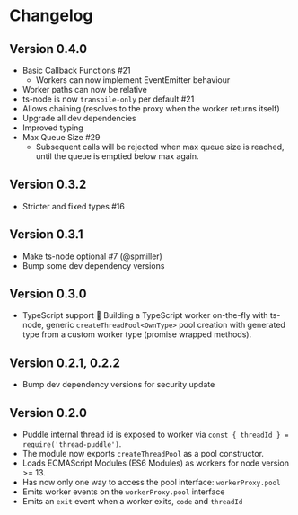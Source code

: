 # Changelog

## Version 0.4.0
  - Basic Callback Functions #21
    - Workers can now implement EventEmitter behaviour
  - Worker paths can now be relative
  - ts-node is now `transpile-only` per default #21
  - Allows chaining (resolves to the proxy when the worker returns itself)
  - Upgrade all dev dependencies
  - Improved typing
  - Max Queue Size #29
    - Subsequent calls will be rejected when max queue size is reached,
    until the queue is emptied below max again.

## Version 0.3.2
  - Stricter and fixed types #16

## Version 0.3.1
  - Make ts-node optional #7 (@spmiller)
  - Bump some dev dependency versions

## Version 0.3.0

- TypeScript support :tada:
  Building a TypeScript worker on-the-fly with ts-node,
  generic `createThreadPool<OwnType>` pool creation
  with generated type from a custom worker type (promise wrapped methods).

## Version 0.2.1, 0.2.2

- Bump dev dependency versions for security update

## Version 0.2.0

- Puddle internal thread id is exposed to worker via `const { threadId } = require('thread-puddle')`.
- The module now exports `createThreadPool` as a pool constructor.
- Loads ECMAScript Modules (ES6 Modules) as workers for node version >= 13.
- Has now only one way to access the pool interface: `workerProxy.pool`
- Emits worker events on the `workerProxy.pool` interface
- Emits an `exit` event when a worker exits, `code` and `threadId`
